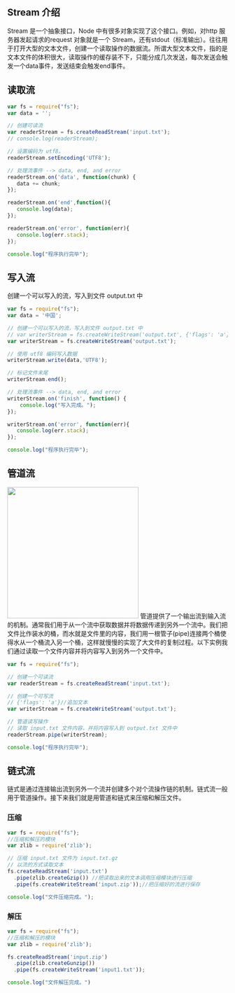 ## Stream 介绍
Stream 是一个抽象接口，Node 中有很多对象实现了这个接口。例如，对http 服务器发起请求的request 对象就是一个 Stream，还有stdout（标准输出）。往往用于打开大型的文本文件，创建一个读取操作的数据流。所谓大型文本文件，指的是文本文件的体积很大，读取操作的缓存装不下，只能分成几次发送，每次发送会触发一个data事件，发送结束会触发end事件。

## 读取流
```javascript
var fs = require("fs");
var data = '';

// 创建可读流
var readerStream = fs.createReadStream('input.txt');
// console.log(readerStream);

// 设置编码为 utf8。
readerStream.setEncoding('UTF8');

// 处理流事件 --> data, end, and error
readerStream.on('data', function(chunk) {
   data += chunk;
});

readerStream.on('end',function(){
   console.log(data);
});

readerStream.on('error', function(err){
   console.log(err.stack);
});

console.log("程序执行完毕");
```

## 写入流
创建一个可以写入的流，写入到文件 output.txt 中
```javascript
var fs = require("fs");
var data = '中国';

// 创建一个可以写入的流，写入到文件 output.txt 中
// var writerStream = fs.createWriteStream('output.txt', {'flags': 'a'}); //追加文本
var writerStream = fs.createWriteStream('output.txt');

// 使用 utf8 编码写入数据
writerStream.write(data,'UTF8');

// 标记文件末尾
writerStream.end();

// 处理流事件 --> data, end, and error
writerStream.on('finish', function() {
    console.log("写入完成。");
});

writerStream.on('error', function(err){
   console.log(err.stack);
});

console.log("程序执行完毕");
```

## 管道流
<img src="https://sfault-image.b0.upaiyun.com/eb/90/eb907d19321d2aa50a6853acbb543fbc_articlex" height = "300" />
管道提供了一个输出流到输入流的机制。通常我们用于从一个流中获取数据并将数据传递到另外一个流中。我们把文件比作装水的桶，而水就是文件里的内容，我们用一根管子(pipe)连接两个桶使得水从一个桶流入另一个桶，这样就慢慢的实现了大文件的复制过程。以下实例我们通过读取一个文件内容并将内容写入到另外一个文件中。

```javascript
var fs = require("fs");

// 创建一个可读流
var readerStream = fs.createReadStream('input.txt');

// 创建一个可写流
// {'flags': 'a'}//追加文本
var writerStream = fs.createWriteStream('output.txt');

// 管道读写操作
// 读取 input.txt 文件内容，并将内容写入到 output.txt 文件中
readerStream.pipe(writerStream);

console.log("程序执行完毕");
```

## 链式流
链式是通过连接输出流到另外一个流并创建多个对个流操作链的机制。链式流一般用于管道操作。接下来我们就是用管道和链式来压缩和解压文件。


### 压缩
```javascript
var fs = require("fs");
//压缩和解压的模块
var zlib = require('zlib');

// 压缩 input.txt 文件为 input.txt.gz
// 以流的方式读取文本
fs.createReadStream('input.txt')
  .pipe(zlib.createGzip()) //把读取出来的文本调用压缩模块进行压缩
  .pipe(fs.createWriteStream('input.zip'));//把压缩好的流进行保存

console.log("文件压缩完成。");
```

### 解压
```javascript
var fs = require("fs");
//压缩和解压的模块
var zlib = require('zlib');

fs.createReadStream('input.zip')
  .pipe(zlib.createGunzip())
  .pipe(fs.createWriteStream('input1.txt'));

console.log("文件解压完成。")
```

